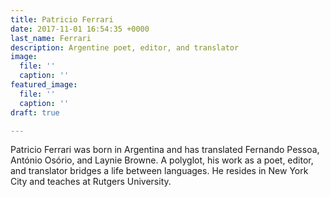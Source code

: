 ```yaml
---
title: Patricio Ferrari
date: 2017-11-01 16:54:35 +0000
last_name: Ferrari
description: Argentine poet, editor, and translator
image:
  file: ''
  caption: ''
featured_image:
  file: ''
  caption: ''
draft: true

---
```

Patricio Ferrari was born in Argentina and has translated Fernando Pessoa, António Osório, and Laynie Browne. A polyglot, his work as a poet, editor, and translator bridges a life between languages. He resides in New York City and teaches at Rutgers University.